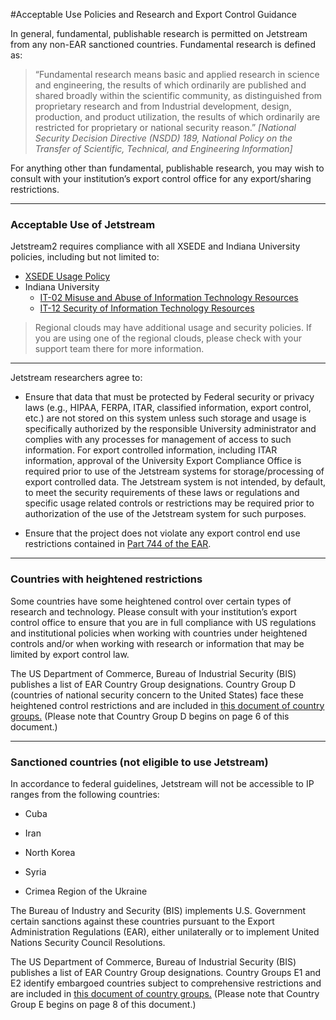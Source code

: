 #Acceptable Use Policies and Research and Export Control Guidance  

In general, fundamental, publishable research is permitted on Jetstream from any non-EAR sanctioned countries. Fundamental research is defined as:

> “Fundamental research means basic and applied research in science and 
> engineering, the results of which ordinarily are published and shared 
> broadly within the scientific community, as distinguished from proprietary 
> research and from Industrial development, design, production, and product 
> utilization, the results of which ordinarily are restricted for proprietary 
> or national security reason.” <i>[National Security Decision Directive 
> (NSDD) 189, National Policy on the Transfer of Scientific, Technical, 
> and Engineering Information]</i>


For anything other than fundamental, publishable research, you may wish to 
consult with your institution’s export control office for any export/sharing 
restrictions.
* * *

### Acceptable Use of Jetstream

Jetstream2 requires compliance with all XSEDE and Indiana University policies, including but not limited to:

*   [XSEDE Usage Policy](https://www.xsede.org/ecosystem/operations/usagepolicy)
*   Indiana University 
    *   [IT-02 Misuse and Abuse of Information Technology Resources](http://policies.iu.edu/policies/categories/information-it/it/IT-02.shtml) 
    *   [IT-12 Security of Information Technology Resources](http://policies.iu.edu/policies/categories/information-it/it/IT-12.shtml)
        
> Regional clouds may have additional usage and security policies. If 
> you are using one of the regional clouds, please check with your support 
> team there for more information.
---

Jetstream researchers agree to:

*   Ensure that data that must be protected by Federal security or privacy laws (e.g., HIPAA, FERPA, ITAR, classified information, export control, etc.) are not stored on this system unless such storage and usage is specifically authorized by the responsible University administrator and complies with any processes for management of access to such information. For export controlled information, including ITAR information, approval of the University Export Compliance Office is required prior to use of the Jetstream systems for storage/processing of export controlled data. The Jetstream system is not intended, by default, to meet the security requirements of these laws or regulations and specific usage related controls or restrictions may be required prior to authorization of the use of the Jetstream system for such purposes.
    
*   Ensure that the project does not violate any export control end use restrictions contained in [Part 744 of the EAR](https://www.bis.doc.gov/index.php/documents/regulations-docs/2343-part-744-control-policy-end-user-and-end-use-based-2/file).
    

* * *

### Countries with heightened restrictions

Some countries have some heightened control over certain types of research and technology. Please consult with your institution’s export control office to ensure that you are in full compliance with US regulations and institutional policies when working with countries under heightened controls and/or when working with research or information that may be limited by export control law.

The US Department of Commerce, Bureau of Industrial Security (BIS) publishes a list of EAR Country Group designations. Country Group D (countries of national security concern to the United States) face these heightened control restrictions and are included in [this document of country groups.](https://www.bis.doc.gov/index.php/documents/regulation-docs/2255-supplement-no-1-to-part-740-country-groups-1/file) (Please note that Country Group D begins on page 6 of this document.)

* * *

### Sanctioned countries (not eligible to use Jetstream)

In accordance to federal guidelines, Jetstream will not be accessible to IP ranges from the following countries:

*   Cuba
    
*   Iran
    
*   North Korea
    
*   Syria
    
*   Crimea Region of the Ukraine
    

The Bureau of Industry and Security (BIS) implements U.S. Government certain sanctions against these countries pursuant to the Export Administration Regulations (EAR), either unilaterally or to implement United Nations Security Council Resolutions.

The US Department of Commerce, Bureau of Industrial Security (BIS) publishes a list of EAR Country Group designations. Country Groups E1 and E2 identify embargoed countries subject to comprehensive restrictions and are included in [this document of country groups.](https://www.bis.doc.gov/index.php/documents/regulation-docs/2255-supplement-no-1-to-part-740-country-groups-1/file) (Please note that Country Group E begins on page 8 of this document.)

